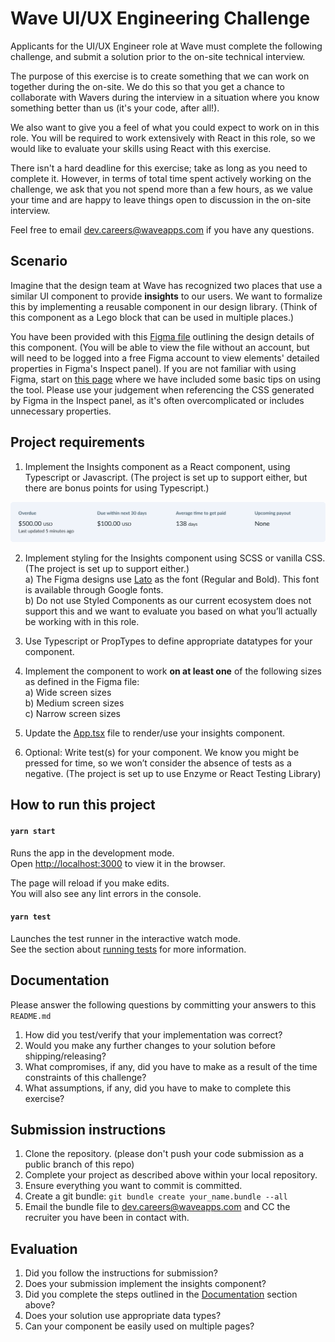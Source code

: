 # Wave UI/UX Engineering Challenge

Applicants for the UI/UX Engineer role at Wave must complete the following challenge, and submit a solution prior to the on-site technical interview.

The purpose of this exercise is to create something that we can work on together during the on-site. We do this so that you get a chance to collaborate with Wavers during the interview in a situation where you know something better than us (it's your code, after all!).  

We also want to give you a feel of what you could expect to work on in this role.
You will be required to work extensively with React in this role, so we would like to evaluate your skills using React with this exercise.

There isn't a hard deadline for this exercise; take as long as you need to complete it. However, in terms of total time spent actively working on the challenge, we ask that you not spend more than a few hours, as we value your time and are happy to leave things open to discussion in the on-site interview.

Feel free to email dev.careers@waveapps.com if you have any questions.

## Scenario
Imagine that the design team at Wave has recognized two places that use a similar UI component to provide **insights** to our users. We want to formalize this by implementing a reusable component in our design library. (Think of this component as a Lego block that can be used in multiple places.)


You have been provided with this [Figma file](https://www.figma.com/file/AALOx1yqhdDfTbBsVyT1Hb/?node-id=0%3A1) outlining the design details of this component. (You will be able to view the file without an account, but will need to be logged into a free Figma account to view elements' detailed properties in Figma's Inspect panel). If you are not familiar with using Figma, start on [this page](https://www.figma.com/file/AALOx1yqhdDfTbBsVyT1Hb/UI%2FUX-Engineer-Take-Home-Exercise?node-id=10%3A702) where we have included some basic tips on using the tool. Please use your judgement when referencing the CSS generated by Figma in the Inspect panel, as it's often overcomplicated or includes unnecessary properties.

## Project requirements


1. Implement the Insights component as a React component, using Typescript or Javascript. (The project is set up to support either, but there are bonus points for using Typescript.)

![insights component preview](./assets/insights-component-preview.png "insights component preview")

2.  Implement styling for the Insights component using SCSS or vanilla CSS. (The project is set up to support either.)  
    a) The Figma designs use [Lato](https://fonts.google.com/share?selection.family=Lato:wght@400;700) as the font (Regular and Bold). This font is available through Google fonts.  
    b) Do not use Styled Components as our current ecosystem does not support this and we want to evaluate you based on what you’ll actually be working with in this role.

3. Use Typescript or PropTypes to define appropriate datatypes for your component.
4. Implement the component to work **on at least one** of the following sizes as defined in the Figma file:  
    a) Wide screen sizes  
    b) Medium screen sizes  
    c) Narrow screen sizes
5. Update the [App.tsx](./src/App.tsx) file to render/use your insights component.
6. Optional: Write test(s) for your component.
We know you might be pressed for time, so we won’t consider the absence of tests as a negative. (The project is set up to use Enzyme or React Testing Library)

## How to run this project

#### `yarn start`

Runs the app in the development mode.\
Open [http://localhost:3000](http://localhost:3000) to view it in the browser.

The page will reload if you make edits.\
You will also see any lint errors in the console.

#### `yarn test`

Launches the test runner in the interactive watch mode.\
See the section about [running tests](https://facebook.github.io/create-react-app/docs/running-tests) for more information.


## Documentation

Please answer the following questions by committing your answers to this `README.md`

1. How did you test/verify that your implementation was correct?
2. Would you make any further changes to your solution before shipping/releasing?
3. What compromises, if any, did you have to make as a result of the time constraints of this challenge?
4. What assumptions, if any, did you have to make to complete this exercise?

## Submission instructions
1. Clone the repository. (please don't push your code submission as a public branch of this repo)
2. Complete your project as described above within your local repository.
3. Ensure everything you want to commit is committed.
4. Create a git bundle: `git bundle create your_name.bundle --all`
5. Email the bundle file to dev.careers@waveapps.com and CC the recruiter you have been in contact with.

## Evaluation
1. Did you follow the instructions for submission?
2. Does your submission implement the insights component?
2. Did you complete the steps outlined in the [Documentation](#documentation) section above?
3. Does your solution use appropriate data types?
4. Can your component be easily used on multiple pages?





